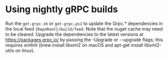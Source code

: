 # Using nightly gRPC builds

Run the `get-grpc.sh` or `get-grpc.ps1` to update the Grpc.* dependencies in the local feed `{RepoRoot}/build/feed`. Note that the nuget cache may need to be cleared. Upgrade the dependencies to the latest versions at https://packages.grpc.io/ by passing the -Upgrade or --upgrade flags; this requires xmllint (brew install libxml2 on macOS and apt-get install libxml2-utils on linux).
